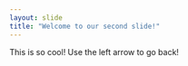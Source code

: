 ```yaml
---
layout: slide
title: "Welcome to our second slide!"
---
```

This is so cool!
Use the left arrow to go back!
